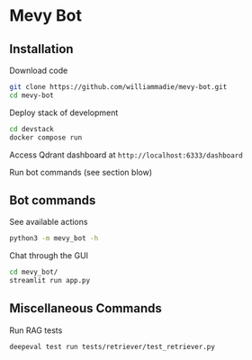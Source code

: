 # Mevy Bot

## Installation

Download code
```bash
git clone https://github.com/williammadie/mevy-bot.git
cd mevy-bot
```

Deploy stack of development
```bash
cd devstack
docker compose run
```

Access Qdrant dashboard at `http://localhost:6333/dashboard`

Run bot commands (see section blow)

## Bot commands

See available actions
```bash
python3 -m mevy_bot -h
```

Chat through the GUI
```bash
cd mevy_bot/
streamlit run app.py
```

## Miscellaneous Commands

Run RAG tests
```bash
deepeval test run tests/retriever/test_retriever.py
```